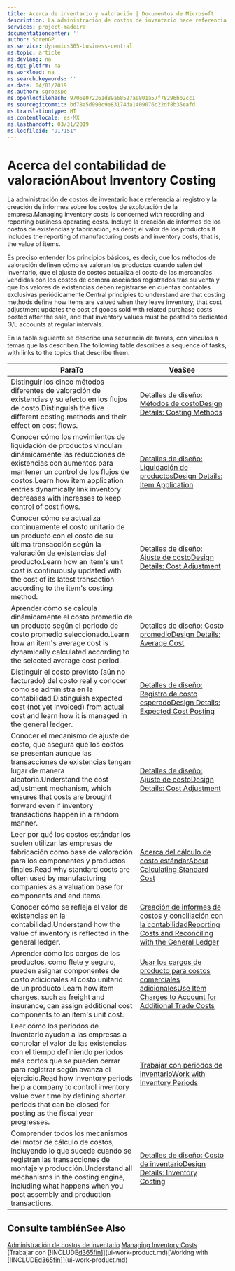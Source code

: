 ```yaml
---
title: Acerca de inventario y valoración | Documentos de Microsoft
description: La administración de costos de inventario hace referencia al registro y la creación de informes sobre los costos de explotación de la empresa. Incluye la creación de informes de los costos de existencias y fabricación, es decir, el valor de los productos.
services: project-madeira
documentationcenter: ''
author: SorenGP
ms.service: dynamics365-business-central
ms.topic: article
ms.devlang: na
ms.tgt_pltfrm: na
ms.workload: na
ms.search.keywords: ''
ms.date: 04/01/2019
ms.author: sgroespe
ms.openlocfilehash: 9706e072261d89a68527a0801a57f78296bb2cc1
ms.sourcegitcommit: bd78a5d990c9e83174da1409076c22df8b35eafd
ms.translationtype: HT
ms.contentlocale: es-MX
ms.lasthandoff: 03/31/2019
ms.locfileid: "917151"
---
```

# <a name="about-inventory-costing"></a><span data-ttu-id="be32b-104">Acerca del contabilidad de valoración</span><span class="sxs-lookup"><span data-stu-id="be32b-104">About Inventory Costing</span></span>
<span data-ttu-id="be32b-105">La administración de costos de inventario hace referencia al registro y la creación de informes sobre los costos de explotación de la empresa.</span><span class="sxs-lookup"><span data-stu-id="be32b-105">Managing inventory costs is concerned with recording and reporting business operating costs.</span></span> <span data-ttu-id="be32b-106">Incluye la creación de informes de los costos de existencias y fabricación, es decir, el valor de los productos.</span><span class="sxs-lookup"><span data-stu-id="be32b-106">It includes the reporting of manufacturing costs and inventory costs, that is, the value of items.</span></span>  

 <span data-ttu-id="be32b-107">Es preciso entender los principios básicos, es decir, que los métodos de valoración definen cómo se valoran los productos cuando salen del inventario, que el ajuste de costos actualiza el costo de las mercancías vendidas con los costos de compra asociados registrados tras su venta y que los valores de existencias deben registrarse en cuentas contables exclusivas periódicamente.</span><span class="sxs-lookup"><span data-stu-id="be32b-107">Central principles to understand are that costing methods define how items are valued when they leave inventory, that cost adjustment updates the cost of goods sold with related purchase costs posted after the sale, and that inventory values must be posted to dedicated G/L accounts at regular intervals.</span></span>  

 <span data-ttu-id="be32b-108">En la tabla siguiente se describe una secuencia de tareas, con vínculos a temas que las describen.</span><span class="sxs-lookup"><span data-stu-id="be32b-108">The following table describes a sequence of tasks, with links to the topics that describe them.</span></span>   

|<span data-ttu-id="be32b-109">**Para**</span><span class="sxs-lookup"><span data-stu-id="be32b-109">**To**</span></span>|<span data-ttu-id="be32b-110">**Vea**</span><span class="sxs-lookup"><span data-stu-id="be32b-110">**See**</span></span>|  
|------------|-------------|  
|<span data-ttu-id="be32b-111">Distinguir los cinco métodos diferentes de valoración de existencias y su efecto en los flujos de costo.</span><span class="sxs-lookup"><span data-stu-id="be32b-111">Distinguish the five different costing methods and their effect on cost flows.</span></span>|[<span data-ttu-id="be32b-112">Detalles de diseño: Métodos de costo</span><span class="sxs-lookup"><span data-stu-id="be32b-112">Design Details: Costing Methods</span></span>](design-details-costing-methods.md)|  
|<span data-ttu-id="be32b-113">Conocer cómo los movimientos de liquidación de productos vinculan dinámicamente las reducciones de existencias con aumentos para mantener un control de los flujos de costos.</span><span class="sxs-lookup"><span data-stu-id="be32b-113">Learn how item application entries dynamically link inventory decreases with increases to keep control of cost flows.</span></span>|[<span data-ttu-id="be32b-114">Detalles de diseño: Liquidación de productos</span><span class="sxs-lookup"><span data-stu-id="be32b-114">Design Details: Item Application</span></span>](design-details-item-application.md)|  
|<span data-ttu-id="be32b-115">Conocer cómo se actualiza continuamente el costo unitario de un producto con el costo de su última transacción según la valoración de existencias del producto.</span><span class="sxs-lookup"><span data-stu-id="be32b-115">Learn how an item's unit cost is continuously updated with the cost of its latest transaction according to the item's costing method.</span></span>|[<span data-ttu-id="be32b-116">Detalles de diseño: Ajuste de costo</span><span class="sxs-lookup"><span data-stu-id="be32b-116">Design Details: Cost Adjustment</span></span>](design-details-cost-adjustment.md)|  
|<span data-ttu-id="be32b-117">Aprender cómo se calcula dinámicamente el costo promedio de un producto según el periodo de costo promedio seleccionado.</span><span class="sxs-lookup"><span data-stu-id="be32b-117">Learn how an item's average cost is dynamically calculated according to the selected average cost period.</span></span>|[<span data-ttu-id="be32b-118">Detalles de diseño: Costo promedio</span><span class="sxs-lookup"><span data-stu-id="be32b-118">Design Details: Average Cost</span></span>](design-details-average-cost.md)|  
|<span data-ttu-id="be32b-119">Distinguir el costo previsto (aún no facturado) del costo real y conocer cómo se administra en la contabilidad.</span><span class="sxs-lookup"><span data-stu-id="be32b-119">Distinguish expected cost (not yet invoiced) from actual cost and learn how it is managed in the general ledger.</span></span>|[<span data-ttu-id="be32b-120">Detalles de diseño: Registro de costo esperado</span><span class="sxs-lookup"><span data-stu-id="be32b-120">Design Details: Expected Cost Posting</span></span>](design-details-expected-cost-posting.md)|  
|<span data-ttu-id="be32b-121">Conocer el mecanismo de ajuste de costo, que asegura que los costos se presentan aunque las transacciones de existencias tengan lugar de manera aleatoria.</span><span class="sxs-lookup"><span data-stu-id="be32b-121">Understand the cost adjustment mechanism, which ensures that costs are brought forward even if inventory transactions happen in a random manner.</span></span>|[<span data-ttu-id="be32b-122">Detalles de diseño: Ajuste de costo</span><span class="sxs-lookup"><span data-stu-id="be32b-122">Design Details: Cost Adjustment</span></span>](design-details-cost-adjustment.md)|  
|<span data-ttu-id="be32b-123">Leer por qué los costos estándar los suelen utilizar las empresas de fabricación como base de valoración para los componentes y productos finales.</span><span class="sxs-lookup"><span data-stu-id="be32b-123">Read why standard costs are often used by manufacturing companies as a valuation base for components and end items.</span></span>|[<span data-ttu-id="be32b-124">Acerca del cálculo de costo estándar</span><span class="sxs-lookup"><span data-stu-id="be32b-124">About Calculating Standard Cost</span></span>](finance-about-calculating-standard-cost.md)|  
|<span data-ttu-id="be32b-125">Conocer cómo se refleja el valor de existencias en la contabilidad.</span><span class="sxs-lookup"><span data-stu-id="be32b-125">Understand how the value of inventory is reflected in the general ledger.</span></span>|[<span data-ttu-id="be32b-126">Creación de informes de costos y conciliación con la contabilidad</span><span class="sxs-lookup"><span data-stu-id="be32b-126">Reporting Costs and Reconciling with the General Ledger</span></span>](finance-report-costs-and-reconcile-with-the-general-ledger.md)|  
|<span data-ttu-id="be32b-127">Aprender cómo los cargos de los productos, como flete y seguro, pueden asignar componentes de costo adicionales al costo unitario de un producto.</span><span class="sxs-lookup"><span data-stu-id="be32b-127">Learn how item charges, such as freight and insurance, can assign additional cost components to an item's unit cost.</span></span>|[<span data-ttu-id="be32b-128">Usar los cargos de producto para costos comerciales adicionales</span><span class="sxs-lookup"><span data-stu-id="be32b-128">Use Item Charges to Account for Additional Trade Costs</span></span>](payables-how-assign-item-charges.md)|  
|<span data-ttu-id="be32b-129">Leer cómo los periodos de inventario ayudan a las empresas a controlar el valor de las existencias con el tiempo definiendo periodos más cortos que se pueden cerrar para registrar según avanza el ejercicio.</span><span class="sxs-lookup"><span data-stu-id="be32b-129">Read how inventory periods help a company to control inventory value over time by defining shorter periods that can be closed for posting as the fiscal year progresses.</span></span>|[<span data-ttu-id="be32b-130">Trabajar con periodos de inventario</span><span class="sxs-lookup"><span data-stu-id="be32b-130">Work with Inventory Periods</span></span>](finance-how-to-work-with-inventory-periods.md)|  
|<span data-ttu-id="be32b-131">Comprender todos los mecanismos del motor de cálculo de costos, incluyendo lo que sucede cuando se registran las transacciones de montaje y producción.</span><span class="sxs-lookup"><span data-stu-id="be32b-131">Understand all mechanisms in the costing engine, including what happens when you post assembly and production transactions.</span></span>|[<span data-ttu-id="be32b-132">Detalles de diseño: Costo de inventario</span><span class="sxs-lookup"><span data-stu-id="be32b-132">Design Details: Inventory Costing</span></span>](design-details-inventory-costing.md)|

## <a name="see-also"></a><span data-ttu-id="be32b-133">Consulte también</span><span class="sxs-lookup"><span data-stu-id="be32b-133">See Also</span></span>
<span data-ttu-id="be32b-134">[Administración de costos de inventario](finance-manage-inventory-costs.md)  </span><span class="sxs-lookup"><span data-stu-id="be32b-134">[Managing Inventory Costs](finance-manage-inventory-costs.md)  </span></span>  
<span data-ttu-id="be32b-135">[Trabajar con [!INCLUDE[d365fin](includes/d365fin_md.md)]](ui-work-product.md)</span><span class="sxs-lookup"><span data-stu-id="be32b-135">[Working with [!INCLUDE[d365fin](includes/d365fin_md.md)]](ui-work-product.md)</span></span>
